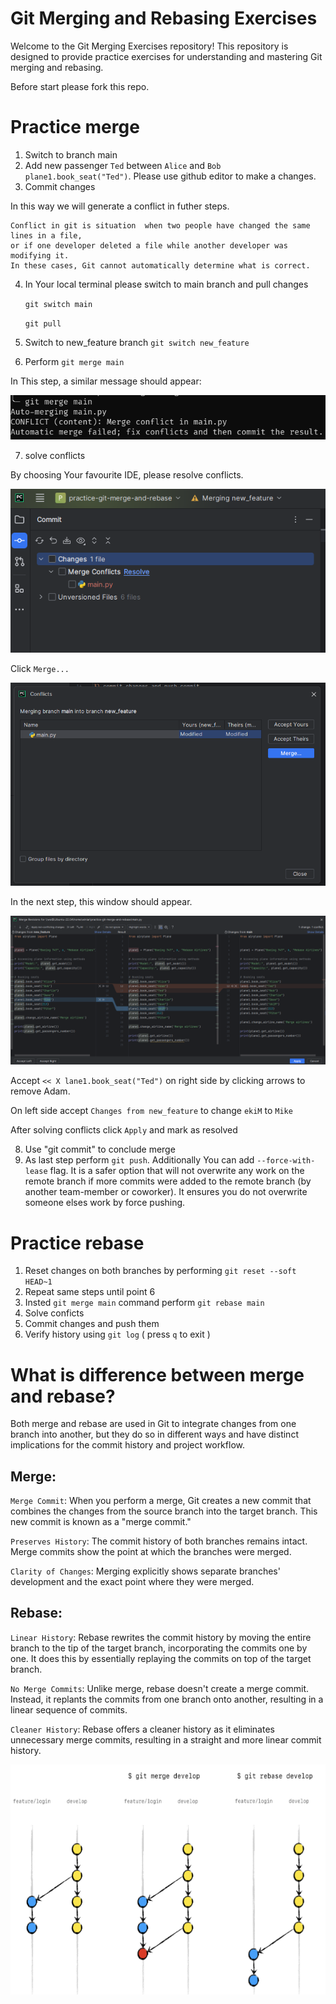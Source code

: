 # Git Merging and Rebasing Exercises

Welcome to the Git Merging Exercises repository! 
This repository is designed to provide practice exercises 
for understanding and mastering Git merging and rebasing.

Before start please fork this repo.


# Practice merge 


1) Switch to branch main
2) Add new passenger `Ted` between `Alice` and `Bob`
   `plane1.book_seat("Ted")`. 
    Please use github editor to make a changes.
3) Commit changes 

In this way we will generate a conflict in futher steps.
```
Conflict in git is situation  when two people have changed the same lines in a file, 
or if one developer deleted a file while another developer was modifying it. 
In these cases, Git cannot automatically determine what is correct.
```

4) In Your local terminal please switch to main branch 
   and pull changes

   `git switch main`

   `git pull`
5) Switch to new_feature branch `git switch new_feature`
6) Perform `git merge main`  

In This step, a similar message should appear:

![Alt text](images/git_merge_conflict.png?raw=true "Title")

7) solve conflicts 

By choosing Your favourite IDE, please resolve conflicts.


![Alt text](images/solving_conflicts.png?raw=true "Title")

Click `Merge...`

![Alt text](images/pycharm_merge_conflicts.png?raw=true "Title")

In the next step, this window should appear.

![Alt text](images/merge_revision.png?raw=true "Title")

Accept `<< X lane1.book_seat("Ted")` on right side by clicking arrows to remove Adam.

On left side accept `Changes from new_feature` to change `ekiM` to `Mike`

After solving conflicts click `Apply`  and mark as resolved

8) Use "git commit" to conclude merge
9) As last step perform `git push`.
Additionally You can add `--force-with-lease` flag. It is a safer option that will not overwrite any work on the remote branch if more commits were added to the remote branch (by another team-member or coworker). It ensures you do not overwrite someone elses work by force pushing.


 # Practice rebase

1) Reset changes on both branches by performing `git reset --soft HEAD~1`
2) Repeat same steps until point 6
3) Insted `git merge main` command perform `git rebase main`
4) Solve conficts
5) Commit changes and push them
6) Verify history using `git log` ( press `q` to exit )

# What is difference between merge and rebase?

Both merge and rebase are used in Git to integrate changes from one branch into another, but they do so in different ways and have distinct implications for the commit history and project workflow.

## Merge:

`Merge Commit`: When you perform a merge, Git creates a new commit that combines the changes from the source branch into the target branch. This new commit is known as a "merge commit."

`Preserves History`: The commit history of both branches remains intact. Merge commits show the point at which the branches were merged.

`Clarity of Changes`: Merging explicitly shows separate branches' development and the exact point where they were merged.


## Rebase:

`Linear History`: Rebase rewrites the commit history by moving the entire branch to the tip of the target branch, incorporating the commits one by one. It does this by essentially replaying the commits on top of the target branch.

`No Merge Commits`: Unlike merge, rebase doesn't create a merge commit. Instead, it replants the commits from one branch onto another, resulting in a linear sequence of commits.

`Cleaner History`: Rebase offers a cleaner history as it eliminates unnecessary merge commits, resulting in a straight and more linear commit history.


![Alt text](images/merge_vs_rebase.png?raw=true "Title")
   
